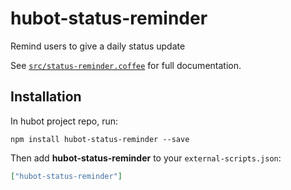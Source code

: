# hubot-status-reminder

Remind users to give a daily status update

See [`src/status-reminder.coffee`](src/status-reminder.coffee) for full documentation.

## Installation

In hubot project repo, run:

`npm install hubot-status-reminder --save`

Then add **hubot-status-reminder** to your `external-scripts.json`:

```json
["hubot-status-reminder"]
```
